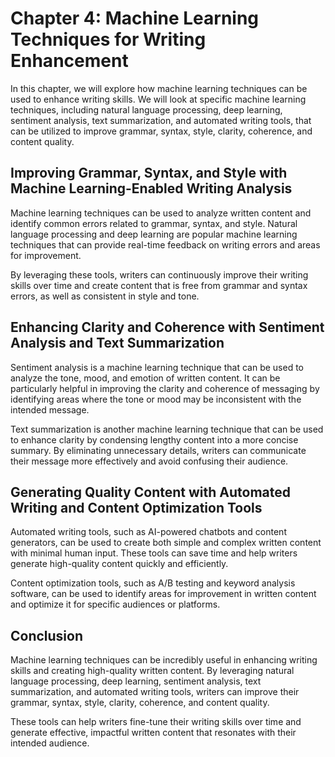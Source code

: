 Chapter 4: Machine Learning Techniques for Writing Enhancement
==============================================================

In this chapter, we will explore how machine learning techniques can be used to enhance writing skills. We will look at specific machine learning techniques, including natural language processing, deep learning, sentiment analysis, text summarization, and automated writing tools, that can be utilized to improve grammar, syntax, style, clarity, coherence, and content quality.

Improving Grammar, Syntax, and Style with Machine Learning-Enabled Writing Analysis
-----------------------------------------------------------------------------------

Machine learning techniques can be used to analyze written content and identify common errors related to grammar, syntax, and style. Natural language processing and deep learning are popular machine learning techniques that can provide real-time feedback on writing errors and areas for improvement.

By leveraging these tools, writers can continuously improve their writing skills over time and create content that is free from grammar and syntax errors, as well as consistent in style and tone.

Enhancing Clarity and Coherence with Sentiment Analysis and Text Summarization
------------------------------------------------------------------------------

Sentiment analysis is a machine learning technique that can be used to analyze the tone, mood, and emotion of written content. It can be particularly helpful in improving the clarity and coherence of messaging by identifying areas where the tone or mood may be inconsistent with the intended message.

Text summarization is another machine learning technique that can be used to enhance clarity by condensing lengthy content into a more concise summary. By eliminating unnecessary details, writers can communicate their message more effectively and avoid confusing their audience.

Generating Quality Content with Automated Writing and Content Optimization Tools
--------------------------------------------------------------------------------

Automated writing tools, such as AI-powered chatbots and content generators, can be used to create both simple and complex written content with minimal human input. These tools can save time and help writers generate high-quality content quickly and efficiently.

Content optimization tools, such as A/B testing and keyword analysis software, can be used to identify areas for improvement in written content and optimize it for specific audiences or platforms.

Conclusion
----------

Machine learning techniques can be incredibly useful in enhancing writing skills and creating high-quality written content. By leveraging natural language processing, deep learning, sentiment analysis, text summarization, and automated writing tools, writers can improve their grammar, syntax, style, clarity, coherence, and content quality.

These tools can help writers fine-tune their writing skills over time and generate effective, impactful written content that resonates with their intended audience.
